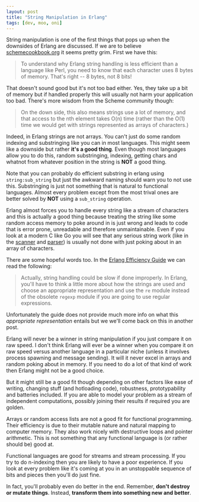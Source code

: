 ```yaml
---
layout: post
title: "String Manipulation in Erlang"
tags: [dev, moo, oni]
---
```

String manipulation is one of the first things that pops up when the downsides of Erlang are discussed. If we are to believe [schemecookbook.org](http://schemecookbook.org/Erlang/StringBasics) it seems pretty grim. First we have this:

> To understand why Erlang string handling is less efficient than a language like Perl, you need to know that each character uses 8 bytes of memory. That's right -- 8 bytes, not 8 bits!

That doesn't sound good but it's not too bad either. Yes, they take up a bit of memory but if handled properly this will usually not harm your application too bad. There's more wisdom from the Scheme community though: 

> On the down side, this also means strings use a lot of memory, and that access to the nth element takes O(n) time (rather than the O(1) time we would get with strings represented as arrays of characters.)

Indeed, in Erlang strings are not arrays. You can't just do some random indexing and substringing like you can in most languages. This might seem like a downside but rather __it's a good thing__. Even though most languages allow you to do this, random substringing, indexing, getting chars and whatnot from whatever position in the string is __NOT__ a good thing. 

Note that you can probably do efficient substring in erlang using `string:sub_string` but just the awkward naming should warn you to not use this. Substringing is just not something that is natural to functional languages. Almost every problem except from the most trival ones are better solved by __NOT__ using a `sub_string` operation.

Erlang almost forces you to handle every string like a stream of characters and this is actually a good thing because treating the string like some random access memory to poke around in is just wrong and leads to code that is error prone, unreadable and therefore unmaintainable. Even if you look at a modern C like Go you will see that any serious string work (like in the [scanner](http://golang.org/src/pkg/text/scanner/scanner.go) and [parser](http://golang.org/src/pkg/go/parser/parser.go)) is usually not done with just poking about in an array of characters.

There are some hopeful words too. In the [Erlang Efficiency Guide](http://www.erlang.org/documentation/doc-5.8/doc/efficiency_guide/myths.html#id2255887) we can read the following:

> Actually, string handling could be slow if done improperly. In Erlang, you'll have to think a little more about how the strings are used and choose an appropriate representation and use the `re` module instead of the obsolete `regexp` module if you are going to use regular expressions.

Unfortunately the guide does not provide much more info on what this _appropriate representation_ entails but we we'll come back on this in another post. 

Erlang will never be a winner in string manipulation if you just compare it on raw speed. I don't think Erlang will ever be a winner when you compare it on raw speed versus another language in a particular niche (unless it involves process spawning and message sending). It will it never excel in arrays and random poking about in memory. If you need to do a lot of that kind of work then Erlang might not be a good choice. 

But it might still be a good fit though depending on other factors like ease of writing, changing stuff (and hotloading code), robustness, prototypability and batteries included. If you are able to model your problem as a stream of independent computations, possibly joining their results if required you are golden.

Arrays or random access lists are not a good fit for functional programming. Their efficiency is due to their mutable nature and natural mapping to computer memory. They also work nicely with destructive loops and pointer arithmetic. This is not something that any functional language is (or rather should be) good at.

Functional languages are good for streams and stream processing. If you try to do n-indexing then you are likely to have a poor experience. If you look at every problem like it's coming at you in an unstoppable sequence of bits and pieces then you'll do just fine.

In fact, you'll probably even do better in the end. Remember, __don't destroy or mutate things__. Instead, __transform them into something new and better__.